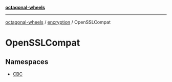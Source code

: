 [**octagonal-wheels**](../../README.md)

***

[octagonal-wheels](../../modules.md) / [encryption](../README.md) / OpenSSLCompat

# OpenSSLCompat

## Namespaces

- [CBC](CBC/README.md)
